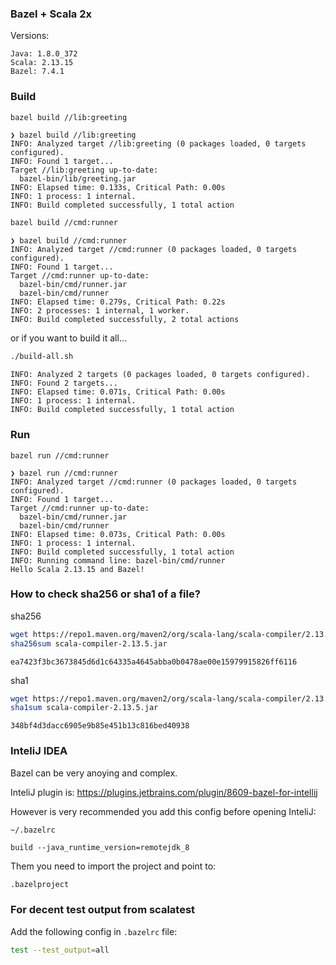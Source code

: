 ### Bazel + Scala 2x

Versions:
```
Java: 1.8.0_372
Scala: 2.13.15
Bazel: 7.4.1
```

### Build

```bash
bazel build //lib:greeting
```
```
❯ bazel build //lib:greeting
INFO: Analyzed target //lib:greeting (0 packages loaded, 0 targets configured).
INFO: Found 1 target...
Target //lib:greeting up-to-date:
  bazel-bin/lib/greeting.jar
INFO: Elapsed time: 0.133s, Critical Path: 0.00s
INFO: 1 process: 1 internal.
INFO: Build completed successfully, 1 total action
```

```bash
bazel build //cmd:runner
```
```
❯ bazel build //cmd:runner
INFO: Analyzed target //cmd:runner (0 packages loaded, 0 targets configured).
INFO: Found 1 target...
Target //cmd:runner up-to-date:
  bazel-bin/cmd/runner.jar
  bazel-bin/cmd/runner
INFO: Elapsed time: 0.279s, Critical Path: 0.22s
INFO: 2 processes: 1 internal, 1 worker.
INFO: Build completed successfully, 2 total actions
```

or if you want to build it all...
```bash
./build-all.sh
```
```
INFO: Analyzed 2 targets (0 packages loaded, 0 targets configured).
INFO: Found 2 targets...
INFO: Elapsed time: 0.071s, Critical Path: 0.00s
INFO: 1 process: 1 internal.
INFO: Build completed successfully, 1 total action
```


### Run

```
bazel run //cmd:runner
```
```
❯ bazel run //cmd:runner
INFO: Analyzed target //cmd:runner (0 packages loaded, 0 targets configured).
INFO: Found 1 target...
Target //cmd:runner up-to-date:
  bazel-bin/cmd/runner.jar
  bazel-bin/cmd/runner
INFO: Elapsed time: 0.073s, Critical Path: 0.00s
INFO: 1 process: 1 internal.
INFO: Build completed successfully, 1 total action
INFO: Running command line: bazel-bin/cmd/runner
Hello Scala 2.13.15 and Bazel!
```

### How to check sha256 or sha1 of a file?

sha256
```bash
wget https://repo1.maven.org/maven2/org/scala-lang/scala-compiler/2.13.5/scala-compiler-2.13.5.jar
sha256sum scala-compiler-2.13.5.jar
```
```
ea7423f3bc3673845d6d1c64335a4645abba0b0478ae00e15979915826ff6116
```

sha1
```bash
wget https://repo1.maven.org/maven2/org/scala-lang/scala-compiler/2.13.15/scala-compiler-2.13.15.jar
sha1sum scala-compiler-2.13.5.jar
```
```
348bf4d3dacc6905e9b85e451b13c816bed40938
```

### InteliJ IDEA

Bazel can be very anoying and complex.

InteliJ plugin is:
https://plugins.jetbrains.com/plugin/8609-bazel-for-intellij

However is very recommended you add this config before opening InteliJ:

```bash
~/.bazelrc
```
```
build --java_runtime_version=remotejdk_8
```

Them you need to import the project and point to:
````
.bazelproject
````

### For decent test output from scalatest

Add the following config in `.bazelrc` file:
```bash
test --test_output=all
```